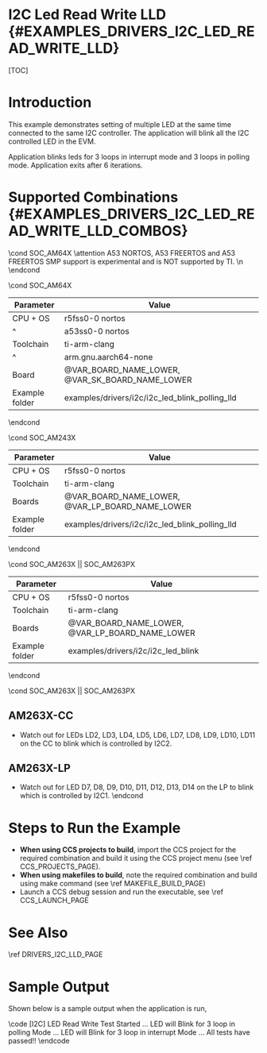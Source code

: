 # I2C Led Read Write LLD {#EXAMPLES_DRIVERS_I2C_LED_READ_WRITE_LLD}

[TOC]

# Introduction

This example demonstrates setting of multiple LED at the same time connected to the same I2C controller.
The application will blink all the I2C controlled LED in the EVM.

Application blinks leds for 3 loops in interrupt mode and 3 loops in polling mode.
Application exits after 6 iterations.

# Supported Combinations {#EXAMPLES_DRIVERS_I2C_LED_READ_WRITE_LLD_COMBOS}

\cond SOC_AM64X
\attention A53 NORTOS, A53 FREERTOS and A53 FREERTOS SMP support is experimental and is NOT supported by TI. \n
\endcond

\cond SOC_AM64X

 Parameter      | Value
 ---------------|-----------
 CPU + OS       | r5fss0-0 nortos
 ^              | a53ss0-0 nortos
 Toolchain      | ti-arm-clang
 ^              | arm.gnu.aarch64-none
 Board          | @VAR_BOARD_NAME_LOWER, @VAR_SK_BOARD_NAME_LOWER
 Example folder | examples/drivers/i2c/i2c_led_blink_polling_lld

\endcond

\cond SOC_AM243X

 Parameter      | Value
 ---------------|-----------
 CPU + OS       | r5fss0-0 nortos
 Toolchain      | ti-arm-clang
 Boards         | @VAR_BOARD_NAME_LOWER, @VAR_LP_BOARD_NAME_LOWER
 Example folder | examples/drivers/i2c/i2c_led_blink_polling_lld

\endcond

\cond SOC_AM263X || SOC_AM263PX

 Parameter      | Value
 ---------------|-----------
 CPU + OS       | r5fss0-0 nortos
 Toolchain      | ti-arm-clang
 Boards         | @VAR_BOARD_NAME_LOWER, @VAR_LP_BOARD_NAME_LOWER
 Example folder | examples/drivers/i2c/i2c_led_blink

\endcond

\cond SOC_AM263X || SOC_AM263PX
## AM263X-CC
- Watch out for LEDs LD2, LD3, LD4, LD5, LD6, LD7, LD8, LD9, LD10, LD11 on the CC to blink which is controlled by I2C2.

## AM263X-LP
- Watch out for LED D7, D8, D9, D10, D11, D12, D13, D14 on the LP to blink which is controlled by I2C1.
\endcond

# Steps to Run the Example

- **When using CCS projects to build**, import the CCS project for the required combination
  and build it using the CCS project menu (see \ref CCS_PROJECTS_PAGE).
- **When using makefiles to build**, note the required combination and build using
  make command (see \ref MAKEFILE_BUILD_PAGE)
- Launch a CCS debug session and run the executable, see \ref CCS_LAUNCH_PAGE

# See Also

\ref DRIVERS_I2C_LLD_PAGE

# Sample Output

Shown below is a sample output when the application is run,

\code
[I2C] LED Read Write Test Started ...
LED will Blink for 3 loop in polling Mode ...
LED will Blink for 3 loop in interrupt Mode ...
All tests have passed!!
\endcode
